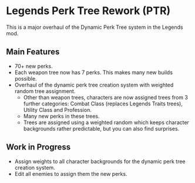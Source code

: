 # Legends Perk Tree Rework (PTR)
This is a major overhaul of the Dynamic Perk Tree system in the Legends mod.

## Main Features
- 70+ new perks. 
- Each weapon tree now has 7 perks. This makes many new builds possible.
- Overhaul of the dynamic perk tree creation system with weighted random tree assignment.
  - Other than weapon trees, characters are now assigned trees from 3 further categories: Combat Class (replaces Legends Traits trees), Utility Class and Profession.
  - Many new perks in these trees.
  - Trees are assigned using a weighted random which keeps character backgrounds rather predictable, but you can also find surprises.

## Work in Progress
- Assign weights to all character backgrounds for the dynamic perk tree creation system.
- Edit all enemies to assign them the new perks.
